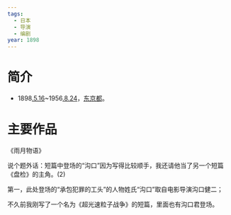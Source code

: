```yaml
---
tags:
  - 日本
  - 导演
  - 编剧
year: 1898
---
```

# 简介

- 1898[.5.16](2024-05-16.md)~1956[.8.24](2024-08-24.md)，[东京都](东京都.md)。
# 主要作品

《雨月物语》

说个题外话：短篇中登场的“沟口”因为写得比较顺手，我还请他当了另一个短篇《盘检》的主角。(2)

第一，此处登场的“承包犯罪的工头”的人物姓氏“沟口”取自电影导演沟口健二；

不久前我刚写了一个名为《超光速粒子战争》的短篇，里面也有沟口君登场。